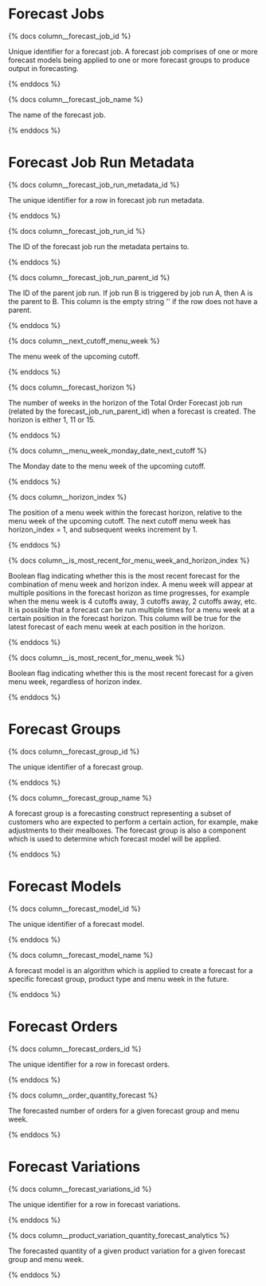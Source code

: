 # Forecast Jobs

{% docs column__forecast_job_id %}

Unique identifier for a forecast job. A forecast job comprises of one or more forecast models being applied to one or more forecast groups to produce output in forecasting.

{% enddocs %}

{% docs column__forecast_job_name %}

The name of the forecast job.

{% enddocs %}

# Forecast Job Run Metadata

{% docs column__forecast_job_run_metadata_id %}

The unique identifier for a row in forecast job run metadata.

{% enddocs %}

{% docs column__forecast_job_run_id %}

The ID of the forecast job run the metadata pertains to.

{% enddocs %}

{% docs column__forecast_job_run_parent_id %}

The ID of the parent job run. If job run B is triggered by job run A, then A is the parent to B. This column is the empty string '' if the row does not have a parent.

{% enddocs %}

{% docs column__next_cutoff_menu_week %}

The menu week of the upcoming cutoff.

{% enddocs %}

{% docs column__forecast_horizon %}

The number of weeks in the horizon of the Total Order Forecast job run (related by the forecast_job_run_parent_id) when a forecast is created. The horizon is either 1, 11 or 15.

{% enddocs %}

{% docs column__menu_week_monday_date_next_cutoff %}

The Monday date to the menu week of the upcoming cutoff.

{% enddocs %}

{% docs column__horizon_index %}

The position of a menu week within the forecast horizon, relative to the menu week of the upcoming cutoff. The next cutoff menu week has horizon_index = 1, and subsequent weeks increment by 1.

{% enddocs %}

{% docs column__is_most_recent_for_menu_week_and_horizon_index %}

Boolean flag indicating whether this is the most recent forecast for the combination of menu week and horizon index. A menu week will appear at multiple positions in the forecast horizon as time progresses, for example when the menu week is 4 cutoffs away, 3 cutoffs away, 2 cutoffs away, etc. It is possible that a forecast can be run multiple times for a menu week at a certain position in the forecast horizon. This column will be true for the latest forecast of each menu week at each position in the horizon.

{% enddocs %}

{% docs column__is_most_recent_for_menu_week %}

Boolean flag indicating whether this is the most recent forecast for a given menu week, regardless of horizon index.

{% enddocs %}

# Forecast Groups

{% docs column__forecast_group_id %}

The unique identifier of a forecast group.

{% enddocs %}

{% docs column__forecast_group_name %}

A forecast group is a forecasting construct representing a subset of customers who are expected to perform a certain action, for example, make adjustments to their mealboxes. The forecast group is also a component which is used to determine which forecast model will be applied.

{% enddocs %}

# Forecast Models

{% docs column__forecast_model_id %}

The unique identifier of a forecast model.

{% enddocs %}

{% docs column__forecast_model_name %}

A forecast model is an algorithm which is applied to create a forecast for a specific forecast group, product type and menu week in the future.

{% enddocs %}

# Forecast Orders

{% docs column__forecast_orders_id %}

The unique identifier for a row in forecast orders.

{% enddocs %}

{% docs column__order_quantity_forecast %}

The forecasted number of orders for a given forecast group and menu week.

{% enddocs %}

# Forecast Variations

{% docs column__forecast_variations_id %}

The unique identifier for a row in forecast variations.

{% enddocs %}

{% docs column__product_variation_quantity_forecast_analytics %}

The forecasted quantity of a given product variation for a given forecast group and menu week.

{% enddocs %}
